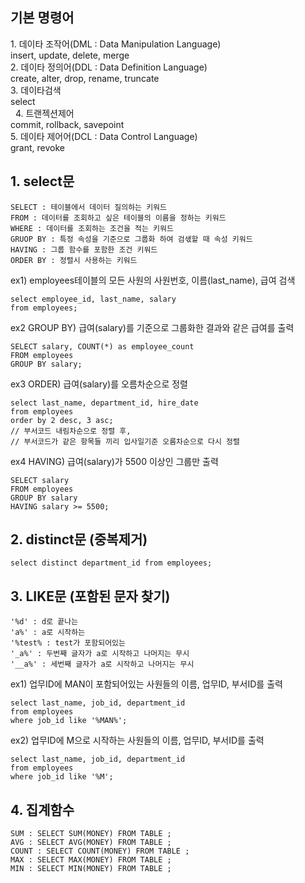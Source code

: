 ## 기본 명령어  <br/>
1. 데이타 조작어(DML : Data Manipulation Language) <br/>
 insert, update, delete, merge <br/>
2. 데이타 정의어(DDL : Data Definition Language) <br/>
 create, alter, drop, rename, truncate <br/>
3. 데이타검색 <br/>
 select <br/>
 
4. 트랜젝션제어 <br/>
 commit, rollback, savepoint <br/>
5. 데이타 제어어(DCL : Data Control Language) <br/>
 grant, revoke <br/>



## 1. select문 <br/>
```
SELECT : 테이블에서 데이터 질의하는 키워드 
FROM : 데이터를 조회하고 싶은 테이블의 이름을 정하는 키워드
WHERE : 데이터를 조회하는 조건을 적는 키워드
GRUOP BY : 특정 속성을 기준으로 그룹화 하여 검샋할 때 속성 키워드
HAVING : 그룹 함수를 포함한 조건 키워드
ORDER BY : 정렬시 사용하는 키워드
```

ex1) employees테이블의 모든 사원의 사원번호, 이름(last_name), 급여 검색 <br/>
```
select employee_id, last_name, salary 
from employees;
```

ex2 GROUP BY) 급여(salary)를 기준으로 그룹화한 결과와 같은 급여를 출력 <br/>
```
SELECT salary, COUNT(*) as employee_count
FROM employees
GROUP BY salary;
```

ex3 ORDER) 급여(salary)를 오름차순으로 정렬 <br/>
```
select last_name, department_id, hire_date
from employees
order by 2 desc, 3 asc;
// 부서코드 내림차순으로 정렬 후,
// 부서코드가 같은 항목들 끼리 입사일기준 오름차순으로 다시 정렬
```

ex4 HAVING) 급여(salary)가 5500 이상인 그룹만 출력 <br/>
```
SELECT salary
FROM employees
GROUP BY salary
HAVING salary >= 5500;
```


## 2. distinct문 (중복제거) <br/>
```
select distinct department_id from employees;
```


## 3. LIKE문 (포함된 문자 찾기) <br/>
```
'%d' : d로 끝나는
'a%' : a로 시작하는
'%test% : test가 포함되어있는
'_a%' : 두번째 글자가 a로 시작하고 나머지는 무시
'__a%' : 세번째 글자가 a로 시작하고 나머지는 무시 
```

ex1) 업무ID에 MAN이 포함되어있는 사원들의 이름, 업무ID, 부서ID를 출력 <br/>
```
select last_name, job_id, department_id
from employees
where job_id like '%MAN%';
```

ex2) 업무ID에 M으로 시작하는 사원들의 이름, 업무ID, 부서ID를 출력 <br/>
```
select last_name, job_id, department_id
from employees
where job_id like '%M';
```

## 4. 집계함수  <br/>
```
SUM : SELECT SUM(MONEY) FROM TABLE ;
AVG : SELECT AVG(MONEY) FROM TABLE ;
COUNT : SELECT COUNT(MONEY) FROM TABLE ;
MAX : SELECT MAX(MONEY) FROM TABLE ;
MIN : SELECT MIN(MONEY) FROM TABLE ;

```
